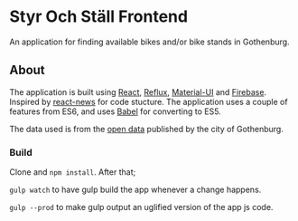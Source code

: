 # Styr Och Ställ Frontend

An application for finding available bikes and/or bike stands in Gothenburg.

## About

The application is built using [React](http://facebook.github.io/react), [Reflux](https://github.com/spoike/refluxjs),  [Material-UI](https://github.com/callemall/material-ui) and [Firebase](https://www.firebase.com/). Inspired by [react-news](https://github.com/echenley/react-news) for code stucture. The application uses a couple of features from ES6, and uses [Babel](http://babeljs.io/) for converting to ES5.

The data used is from the [open data](http://data.goteborg.se/) published by the city of Gothenburg.

### Build
Clone and `npm install`. After that;

`gulp watch` to have gulp build the app whenever a change happens.

`gulp --prod` to make gulp output an uglified version of the app js code.

